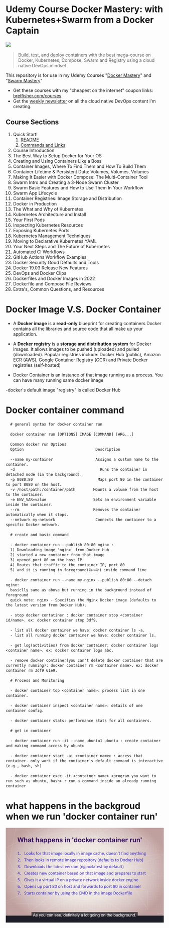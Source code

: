 # Udemy Course Docker Mastery: with Kubernetes+Swarm from a Docker Captain

[![](https://dcbadge.limes.pink/api/server/devops)](https://discord.gg/devops)

> Build, test, and deploy containers with the best mega-course on Docker, Kubernetes, Compose, Swarm and Registry using a cloud native DevOps mindset

This repository is for use in my Udemy Courses "[Docker Mastery](https://www.udemy.com/course/docker-mastery/?referralCode=1410924A733D33635CCB
)" and "[Swarm Mastery](https://www.udemy.com/course/docker-swarm-mastery/?referralCode=4927D9CB156D4AE0228C)"

- Get these courses with my "cheapest on the internet" coupon links: [bretfisher.com/courses](https://www.bretfisher.com/courses)
- Get the [weekly newsletter](https://www.bretfisher.com/newsletter) on all the cloud native DevOps content I'm creating.

## Course Sections

1. Quick Start!
   1. [README](./intro/README.md)
   2. [Commands and Links](./references/S01%20Commands%20and%20Links.md)
2. Course Introduction
3. The Best Way to Setup Docker for Your OS
4. Creating and Using Containers Like a Boss
5. Container Images, Where To Find Them and How To Build Them
6. Container Lifetime & Persistent Data: Volumes, Volumes, Volumes
7. Making It Easier with Docker Compose: The Multi-Container Tool
8. Swarm Intro and Creating a 3-Node Swarm Cluster
9.  Swarm Basic Features and How to Use Them In Your Workflow
10. Swarm App Lifecycle
11. Container Registries: Image Storage and Distribution
12. Docker in Production
13. The What and Why of Kubernetes
14. Kubernetes Architecture and Install
15. Your First Pods
16. Inspecting Kubernetes Resources
17. Exposing Kubernetes Ports
18. Kubernetes Management Techniques
19. Moving to Declarative Kubernetes YAML
20. Your Next Steps and The Future of Kubernetes
21. Automated CI Workflows
22. GitHub Actions Workflow Examples
23. Docker Security Good Defaults and Tools
24. Docker 19.03 Release New Features
25. DevOps and Docker Clips
26. Dockerfiles and Docker Images in 2022
27. Dockerfile and Compose File Reviews
28. Extra's, Common Questions, and Resources

# Docker Image V.S. Docker Container

- A **Docker image** is a **read-only** blueprint for creating containers Docker contains all the libraries and source code that all make up your application.

- A **Docker registry** is a **storage and distribution system** for Docker images. It allows images to be pushed (uploaded) and pulled (downloaded). Popular registries include: Docker Hub (public), Amazon ECR (AWS), Google Container Registry (GCR) and Private Docker registries (self-hosted)

- Docker Container is an instance of that image running as a process. You can have many running same docker image

-docker's default image "registry" is called Docker Hub


# Docker container command

      # general syntax for docker container run
      
      docker container run [OPTIONS] IMAGE [COMMAND] [ARG...]
      
      Common docker run Options
      Option	                            Description

      --name my-container	                Assigns a custom name to the container.
      -d	                                  Runs the container in detached mode (in the background).
      -p 8080:80	                         Maps port 80 in the container to port 8080 on the host.
      -v /host/path:/container/path	       Mounts a volume from the host to the container.
      -e ENV_VAR=value	                   Sets an environment variable inside the container.
      --rm	                               Removes the container automatically when it stops.
      --network my-network	                Connects the container to a specific Docker network.

      # create and basic command

      - docker container run --publish 80:80 nginx : 
      1) Downloading image 'nginx' from Docker Hub 
      2) started a new container from that image
      3) opened port 80 on the host IP
      4) Routes that traffic to the container IP, port 80
      5) and it is running in foreground(ข้างหน้า) inside command line

      - docker container run --name my-nginx --publish 80:80 --detach nginx:
      basiclly same as above but running in the background instead of foreground
      quick note: nginx - Specifies the Nginx Docker image (defaults to the latest version from Docker Hub).

      - stop docker contatiner : docker container stop <container id/name>. ex: docker container stop 3df9.

      - list all docker container we have: docker container ls -a.
      - list all running docker container we have: docker container ls.
      
      - get log(activities) from docker container: docker container logs <container name>. ex: docker container logs abc.

      - remove docker container(you can't delete docker container that are currently running): docker container rm <container name>. ex: docker container rm 3df9 61e9.

      # Process and Monitoring
      
      - docker container top <container name>: process list in one container.

      - docker container inspect <container name>: details of one container config.

      - docker container stats: performance stats for all containers.

      # get in container

      - docker container run -it --name ubuntu1 ubuntu : create container and making command access by ubuntu

      - docker container start -ai <container name> : access that container. only work if the container's default command is interactive (e.g., bash, sh)

      - docker container exec -it <container name> <program you want to run such as ubuntu, bash> : run a command inside an already running container

# what happens in the backgroud when we run 'docker container run'


![alt text](<Screenshot (157).png>)